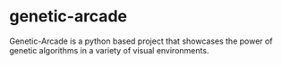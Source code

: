 # genetic-arcade

Genetic-Arcade is a python based project that showcases the power of genetic algorithms in a variety of visual environments. 
